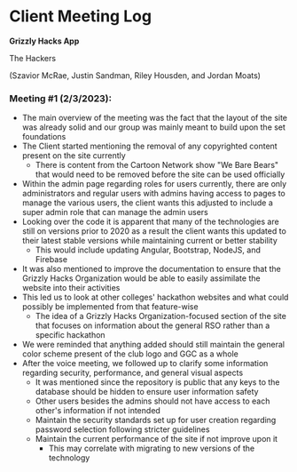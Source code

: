 # Client Meeting Log

**Grizzly Hacks App**

The Hackers

(Szavior McRae, Justin Sandman, Riley Housden, and Jordan Moats)

### Meeting #1 (2/3/2023):

- The main overview of the meeting was the fact that the layout of the site was already solid and our group was mainly meant to build upon the set foundations
- The Client started mentioning the removal of any copyrighted content present on the site currently
  - There is content from the Cartoon Network show "We Bare Bears" that would need to be removed before the site can be used officially
- Within the admin page regarding roles for users currently, there are only administrators and regular users with admins having access to pages to manage the various users, the client wants this adjusted to include a super admin role that can manage the admin users
- Looking over the code it is apparent that many of the technologies are still on versions prior to 2020 as a result the client wants this updated to their latest stable versions while maintaining current or better stability
  - This would include updating Angular, Bootstrap, NodeJS, and Firebase
- It was also mentioned to improve the documentation to ensure that the Grizzly Hacks Organization would be able to easily assimilate the website into their activities
- This led us to look at other colleges' hackathon websites and what could possibly be implemented from that feature-wise
  - The idea of a Grizzly Hacks Organization-focused section of the site that focuses on information about the general RSO rather than a specific hackathon
- We were reminded that anything added should still maintain the general color scheme present of the club logo and GGC as a whole
- After the voice meeting, we followed up to clarify some information regarding security, performance, and general visual aspects
  - It was mentioned since the repository is public that any keys to the database should be hidden to ensure user information safety
  - Other users besides the admins should not have access to each other's information if not intended
  - Maintain the security standards set up for user creation regarding password selection following stricter guidelines
  - Maintain the current performance of the site if not improve upon it
    - This may correlate with migrating to new versions of the technology